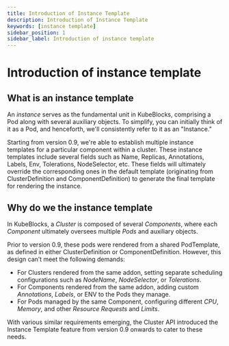 ```yaml
---
title: Introduction of Instance Template
description: Introduction of Instance Template
keywords: [instance template]
sidebar_position: 1
sidebar_label: Introduction of instance template
---
```


# Introduction of instance template

## What is an instance template

An *instance* serves as the fundamental unit in KubeBlocks, comprising a Pod along with several auxiliary objects. To simplify, you can initially think of it as a Pod, and henceforth, we'll consistently refer to it as an "Instance."

Starting from version 0.9, we're able to establish multiple instance templates for a particular component within a cluster. These instance templates include several fields such as Name, Replicas, Annotations, Labels, Env, Tolerations, NodeSelector, etc. These fields will ultimately override the corresponding ones in the default template (originating from ClusterDefinition and ComponentDefinition) to generate the final template for rendering the instance.

## Why do we the instance template

In KubeBlocks, a *Cluster* is composed of several *Components*, where each *Component* ultimately oversees multiple *Pods* and auxiliary objects.

Prior to version 0.9, these pods were rendered from a shared PodTemplate, as defined in either ClusterDefinition or ComponentDefinition. However, this design can’t meet the following demands:

 - For Clusters rendered from the same addon, setting separate scheduling configurations such as *NodeName*, *NodeSelector*, or *Tolerations*.
 - For Components rendered from the same addon, adding custom *Annotations*, *Labels*, or ENV to the Pods they manage.
 - For Pods managed by the same Component, configuring different *CPU*, *Memory*, and other *Resource Requests* and *Limits*.

With various similar requirements emerging, the Cluster API introduced the Instance Template feature from version 0.9 onwards to cater to these needs.
